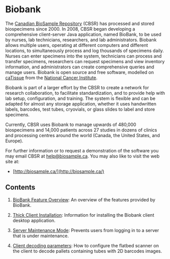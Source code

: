 # Biobank

The [Canadian BioSample Repository](http://biosample.ca) (CBSR) has processed and stored
biospecimens since 2000. In 2008, CBSR began developing a comprehensive client-server Java
application, named BioBank, to be used by nurses, lab technicians, researchers, and lab
administrators.  Biobank allows multiple users, operating at different computers and different
locations, to simultaneously process and log thousands of specimens daily. Nurses can enter
specimens into the system, technicians can process and transfer specimens, researchers can request
specimens and view inventory information, and administrators can create comprehensive queries and
manage users. Biobank is open source and free software, modelled on
[caTissue](http://cbmi.wustl.edu/html/caTissue.html) from the
[National Cancer Institute](http://www.cancer.gov/).

Biobank is part of a larger effort by the CBSR to create a network for research collaboration, to
facilitate standardization, and to provide help with lab setup, configuration, and training. The
system is flexible and can be adapted for almost any storage application, whether it uses
handwritten labels, barcodes, test tubes, cryovials, or glass slides to label and store specimens.

Currently, CBSR uses Biobank to manage upwards of 480,000 biospecimens and 14,000 patients across 27
studies in dozens of clinics and processing centres around the world (Canada, the United States, and
Europe).


For further information or to request a demonstration of the software you may email CBSR at
<help@biosample.ca>. You may also like to visit the web site at:

* [http://biosample.ca/](http://biosample.ca/)

## Contents

1. [BioBank Feature Overview](docs/feature_overview.md): An overview of the features provided by
   BioBank.

2. [Thick Client Installation](docs/client_installation.md): Information for installing the Biobank
client desktop application.

3. [Server Maintenance Mode](docs/server_maintenance.md): Prevents users from logging in to a server
   that is under maintenance.

3. [Client decoding parameters](docs/client_scanning_and_decoding.md): How to configure the flatbed
   scanner on the client to decode pallets containing tubes with 2D barcodes images.


